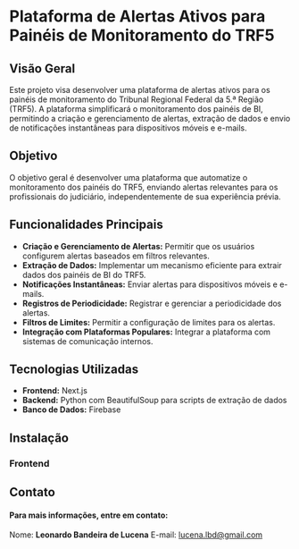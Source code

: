 # Plataforma de Alertas Ativos para Painéis de Monitoramento do TRF5

## Visão Geral

Este projeto visa desenvolver uma plataforma de alertas ativos para os painéis de monitoramento do Tribunal Regional Federal da 5.ª Região (TRF5). A plataforma simplificará o monitoramento dos painéis de BI, permitindo a criação e gerenciamento de alertas, extração de dados e envio de notificações instantâneas para dispositivos móveis e e-mails.

## Objetivo

O objetivo geral é desenvolver uma plataforma que automatize o monitoramento dos painéis do TRF5, enviando alertas relevantes para os profissionais do judiciário, independentemente de sua experiência prévia.

## Funcionalidades Principais

- **Criação e Gerenciamento de Alertas:** Permitir que os usuários configurem alertas baseados em filtros relevantes.
- **Extração de Dados:** Implementar um mecanismo eficiente para extrair dados dos painéis de BI do TRF5.
- **Notificações Instantâneas:** Enviar alertas para dispositivos móveis e e-mails.
- **Registros de Periodicidade:** Registrar e gerenciar a periodicidade dos alertas.
- **Filtros de Limites:** Permitir a configuração de limites para os alertas.
- **Integração com Plataformas Populares:** Integrar a plataforma com sistemas de comunicação internos.

## Tecnologias Utilizadas

- **Frontend:** Next.js
- **Backend:** Python com BeautifulSoup para scripts de extração de dados
- **Banco de Dados:** Firebase

## Instalação

### Frontend

## Contato
#### Para mais informações, entre em contato:

Nome: **Leonardo Bandeira de Lucena**
E-mail: [lucena.lbd@gmail.com](lucena.lbd@gmail.com)
